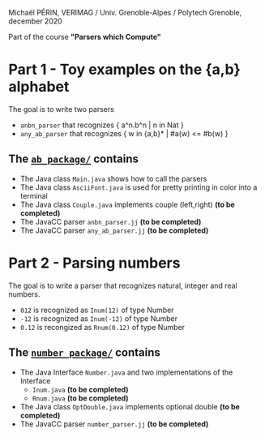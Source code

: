 Michaël PÉRIN, VERIMAG / Univ. Grenoble-Alpes / Polytech Grenoble, december 2020

Part of the course **"Parsers which Compute"**

# Part 1 - Toy examples on the {a,b} alphabet

The goal is to write two parsers
- `anbn_parser` that recognizes { a^n.b^n | n in Nat }
- `any_ab_parser` that recognizes { w in {a,b}* | #a(w) <= #b(w) }

## The [`ab_package/`](ab_package/) contains
- The Java class `Main.java` shows how to call the parsers  
- The Java class `AsciiFont.java` is used for pretty printing in color into a terminal
- The Java class `Couple.java` implements couple (left,right) **(to be completed)**
- The JavaCC parser `anbn_parser.jj` **(to be completed)**
- The JavaCC parser `any_ab_parser.jj` **(to be completed)**

# Part 2 - Parsing numbers  

The goal is to write a parser that recognizes natural, integer and real numbers.

 - `012`  is recognized as `Inum(12)` of type Number
 - `-12`  is recognized as `Inum(-12)` of type Number
 - `0.12` is recongized as `Rnum(0.12)` of type Number


## The [`number_package/`](number_package/) contains
- The Java Interface `Number.java` and two implementations of the Interface
  - `Inum.java` **(to be completed)**
  - `Rnum.java` **(to be completed)**
- The Java class `OptDouble.java` implements optional double **(to be completed)**
- The JavaCC parser `number_parser.jj` **(to be completed)**
